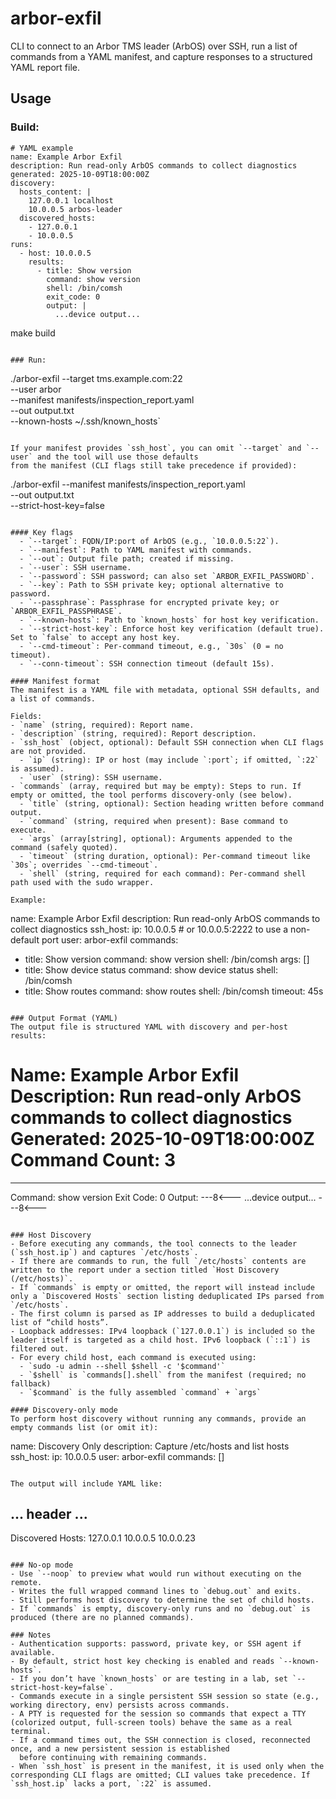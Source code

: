 # arbor-exfil

CLI to connect to an Arbor TMS leader (ArbOS) over SSH, run a list of commands from a YAML manifest, and capture 
responses to a structured YAML report file.

## Usage

### Build:
```
# YAML example
name: Example Arbor Exfil
description: Run read-only ArbOS commands to collect diagnostics
generated: 2025-10-09T18:00:00Z
discovery:
  hosts_content: |
    127.0.0.1 localhost
    10.0.0.5 arbos-leader
  discovered_hosts:
    - 127.0.0.1
    - 10.0.0.5
runs:
  - host: 10.0.0.5
    results:
      - title: Show version
        command: show version
        shell: /bin/comsh
        exit_code: 0
        output: |
          ...device output...
```
make build
```

### Run:
```
./arbor-exfil --target tms.example.com:22 \
              --user arbor \
              --manifest manifests/inspection_report.yaml \
              --out output.txt \
              --known-hosts ~/.ssh/known_hosts`
```

If your manifest provides `ssh_host`, you can omit `--target` and `--user` and the tool will use those defaults
from the manifest (CLI flags still take precedence if provided):

```
./arbor-exfil --manifest manifests/inspection_report.yaml \
              --out output.txt \
              --strict-host-key=false
```

#### Key flags
  - `--target`: FQDN/IP:port of ArbOS (e.g., `10.0.0.5:22`).
  - `--manifest`: Path to YAML manifest with commands.
  - `--out`: Output file path; created if missing.
  - `--user`: SSH username.
  - `--password`: SSH password; can also set `ARBOR_EXFIL_PASSWORD`.
  - `--key`: Path to SSH private key; optional alternative to password.
  - `--passphrase`: Passphrase for encrypted private key; or `ARBOR_EXFIL_PASSPHRASE`.
  - `--known-hosts`: Path to `known_hosts` for host key verification.
  - `--strict-host-key`: Enforce host key verification (default true). Set to `false` to accept any host key.
  - `--cmd-timeout`: Per-command timeout, e.g., `30s` (0 = no timeout).
  - `--conn-timeout`: SSH connection timeout (default 15s).

#### Manifest format
The manifest is a YAML file with metadata, optional SSH defaults, and a list of commands.

Fields:
- `name` (string, required): Report name.
- `description` (string, required): Report description.
- `ssh_host` (object, optional): Default SSH connection when CLI flags are not provided.
  - `ip` (string): IP or host (may include `:port`; if omitted, `:22` is assumed).
  - `user` (string): SSH username.
- `commands` (array, required but may be empty): Steps to run. If empty or omitted, the tool performs discovery-only (see below).
  - `title` (string, optional): Section heading written before command output.
  - `command` (string, required when present): Base command to execute.
  - `args` (array[string], optional): Arguments appended to the command (safely quoted).
  - `timeout` (string duration, optional): Per-command timeout like `30s`; overrides `--cmd-timeout`.
  - `shell` (string, required for each command): Per-command shell path used with the sudo wrapper.

Example:
```
name: Example Arbor Exfil
description: Run read-only ArbOS commands to collect diagnostics
ssh_host:
  ip: 10.0.0.5        # or 10.0.0.5:2222 to use a non-default port
  user: arbor-exfil
commands:
  - title: Show version
    command: show version
    shell: /bin/comsh
    args: []
  - title: Show device status
    command: show device status
    shell: /bin/comsh
  - title: Show routes
    command: show routes
    shell: /bin/comsh
    timeout: 45s
```

### Output Format (YAML)
The output file is structured YAML with discovery and per-host results:

```
Name: Example Arbor Exfil
Description: Run read-only ArbOS commands to collect diagnostics
Generated: 2025-10-09T18:00:00Z
Command Count: 3
================================================================================
--------------------------------------------------------------------------------
Command: show version
Exit Code: 0
Output:
---8<---
...device output...
---8<---
```

### Host Discovery
- Before executing any commands, the tool connects to the leader (`ssh_host.ip`) and captures `/etc/hosts`.
- If there are commands to run, the full `/etc/hosts` contents are written to the report under a section titled `Host Discovery (/etc/hosts)`.
- If `commands` is empty or omitted, the report will instead include only a `Discovered Hosts` section listing deduplicated IPs parsed from `/etc/hosts`.
- The first column is parsed as IP addresses to build a deduplicated list of “child hosts”.
- Loopback addresses: IPv4 loopback (`127.0.0.1`) is included so the leader itself is targeted as a child host. IPv6 loopback (`::1`) is filtered out.
- For every child host, each command is executed using:
  - `sudo -u admin --shell $shell -c '$command'`
  - `$shell` is `commands[].shell` from the manifest (required; no fallback)
  - `$command` is the fully assembled `command` + `args`

#### Discovery-only mode
To perform host discovery without running any commands, provide an empty commands list (or omit it):

```
name: Discovery Only
description: Capture /etc/hosts and list hosts
ssh_host:
  ip: 10.0.0.5
  user: arbor-exfil
commands: []
```

The output will include YAML like:

```
... header ...
--------------------------------------------------------------------------------
Discovered Hosts:
127.0.0.1
10.0.0.5
10.0.0.23
```

### No-op mode
- Use `--noop` to preview what would run without executing on the remote.
- Writes the full wrapped command lines to `debug.out` and exits.
- Still performs host discovery to determine the set of child hosts.
- If `commands` is empty, discovery-only runs and no `debug.out` is produced (there are no planned commands).

### Notes
- Authentication supports: password, private key, or SSH agent if available.
- By default, strict host key checking is enabled and reads `--known-hosts`.
- If you don’t have `known_hosts` or are testing in a lab, set `--strict-host-key=false`.
- Commands execute in a single persistent SSH session so state (e.g., working directory, env) persists across commands.
- A PTY is requested for the session so commands that expect a TTY (colorized output, full-screen tools) behave the same as a real terminal.
- If a command times out, the SSH connection is closed, reconnected once, and a new persistent session is established
  before continuing with remaining commands.
- When `ssh_host` is present in the manifest, it is used only when the corresponding CLI flags are omitted; CLI values take precedence. If `ssh_host.ip` lacks a port, `:22` is assumed.
